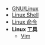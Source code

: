 * [GNU/Linux](os/linux/README.md)
* [Linux Shell](os/linux/shell.md)
* [Linux 命令](os/linux/command.md)
* **Linux 工具**
  * [Vim](os/tools/developer/vim.md)